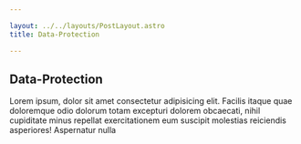 ```yaml
---

layout: ../../layouts/PostLayout.astro
title: Data-Protection

---
```


## Data-Protection
Lorem ipsum, dolor sit amet consectetur adipisicing elit. Facilis itaque quae doloremque odio dolorum totam excepturi dolorem obcaecati, nihil cupiditate minus repellat exercitationem eum suscipit molestias reiciendis asperiores! Aspernatur nulla

